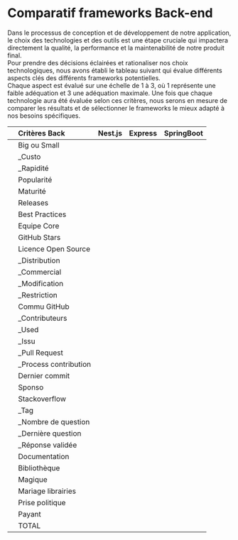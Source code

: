 # Comparatif frameworks Back-end

Dans le processus de conception et de développement de notre application, le choix des technologies et des outils est une étape cruciale qui impactera directement la qualité, la performance et la maintenabilité de notre produit final.  
Pour prendre des décisions éclairées et rationaliser nos choix technologiques, nous avons établi le tableau suivant qui évalue différents aspects clés des différents frameworks potentielles.  
Chaque aspect est évalué sur une échelle de 1 à 3, où 1 représente une faible adéquation et 3 une adéquation maximale. Une fois que chaque technologie aura été évaluée selon ces critères, nous serons en mesure de comparer les résultats et de sélectionner le frameworks le mieux adapté à nos besoins spécifiques.

|     | Critères Back          | Nest.js | Express | SpringBoot |
| --- | :--------------------- | :-----: | :-----: | :--------: |
|     | Big ou Small           |         |         |            |
|     | \_Custo                |         |         |            |
|     | \_Rapidité             |         |         |            |
|     | Popularité             |         |         |            |
|     | Maturité               |         |         |            |
|     | Releases               |         |         |            |
|     | Best Practices         |         |         |            |
|     | Equipe Core            |         |         |            |
|     | GitHub Stars           |         |         |            |
|     | Licence Open Source    |         |         |            |
|     | \_Distribution         |         |         |            |
|     | \_Commercial           |         |         |            |
|     | \_Modification         |         |         |            |
|     | \_Restriction          |         |         |            |
|     | Commu GitHub           |         |         |            |
|     | \_Contributeurs        |         |         |            |
|     | \_Used                 |         |         |            |
|     | \_Issu                 |         |         |            |
|     | \_Pull Request         |         |         |            |
|     | \_Process contribution |         |         |            |
|     | Dernier commit         |         |         |            |
|     | Sponso                 |         |         |            |
|     | Stackoverflow          |         |         |            |
|     | \_Tag                  |         |         |            |
|     | \_Nombre de question   |         |         |            |
|     | \_Dernière question    |         |         |            |
|     | \_Réponse validée      |         |         |            |
|     | Documentation          |         |         |            |
|     | Bibliothèque           |         |         |            |
|     | Magique                |         |         |            |
|     | Mariage librairies     |         |         |            |
|     | Prise politique        |         |         |            |
|     | Payant                 |         |         |            |
|     | TOTAL                  |         |         |            |
